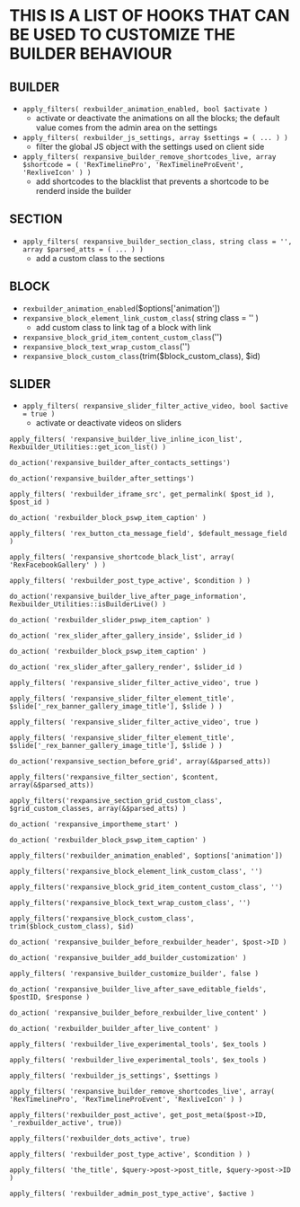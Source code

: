 # THIS IS A LIST OF HOOKS THAT CAN BE USED TO CUSTOMIZE THE BUILDER BEHAVIOUR

BUILDER
---

- `apply_filters( rexbuilder_animation_enabled, bool $activate )`
	- activate or deactivate the animations on all the blocks; the default value comes from the admin area on the settings
- `apply_filters( rexbuilder_js_settings, array $settings = ( ... ) )`
	- filter the global JS object with the settings used on client side
- `apply_filters( rexpansive_builder_remove_shortcodes_live, array $shortcode = ( 'RexTimelinePro', 'RexTimelineProEvent', 'RexliveIcon' ) )`
	- add shortcodes to the blacklist that prevents a shortcode to be renderd inside the builder

SECTION
---

- `apply_filters( rexpansive_builder_section_class, string class = '', array $parsed_atts = ( ... ) )`
	- add a custom class to the sections

BLOCK
---
- `rexbuilder_animation_enabled`($options['animation'])
- `rexpansive_block_element_link_custom_class`( string class = '' )
	- add custom class to link tag of a block with link
- `rexpansive_block_grid_item_content_custom_class`('')
- `rexpansive_block_text_wrap_custom_class`('')
- `rexpansive_block_custom_class`(trim($block_custom_class), $id)

SLIDER
---

- `apply_filters( rexpansive_slider_filter_active_video, bool $active = true )`
	- activate or deactivate videos on sliders

`apply_filters( 'rexpansive_builder_live_inline_icon_list', Rexbuilder_Utilities::get_icon_list() )`

`do_action('rexpansive_builder_after_contacts_settings')`

`do_action('rexpansive_builder_after_settings')`

`apply_filters( 'rexbuilder_iframe_src', get_permalink( $post_id ), $post_id )`

`do_action( 'rexbuilder_block_pswp_item_caption' )`

`apply_filters( 'rex_button_cta_message_field', $default_message_field )`

`apply_filters( 'rexpansive_shortcode_black_list', array( 'RexFacebookGallery' ) )`

`apply_filters( 'rexbuilder_post_type_active', $condition ) )`

`do_action('rexpansive_builder_live_after_page_information', Rexbuilder_Utilities::isBuilderLive() )`

`do_action( 'rexbuilder_slider_pswp_item_caption' )`

`do_action( 'rex_slider_after_gallery_inside', $slider_id )`

`do_action( 'rexbuilder_block_pswp_item_caption' )`

`do_action( 'rex_slider_after_gallery_render', $slider_id )`

`apply_filters( 'rexpansive_slider_filter_active_video', true )`

`apply_filters( 'rexpansive_slider_filter_element_title', $slide['_rex_banner_gallery_image_title'], $slide ) )`

`apply_filters( 'rexpansive_slider_filter_active_video', true )`

`apply_filters( 'rexpansive_slider_filter_element_title', $slide['_rex_banner_gallery_image_title'], $slide ) )`

`do_action('rexpansive_section_before_grid', array(&$parsed_atts))`

`apply_filters('rexpansive_filter_section', $content, array(&$parsed_atts))`

`apply_filters('rexpansive_section_grid_custom_class', $grid_custom_classes, array(&$parsed_atts) )`

`do_action( 'rexpansive_importheme_start' )`

`do_action( 'rexbuilder_block_pswp_item_caption' )`

`apply_filters('rexbuilder_animation_enabled', $options['animation'])`

`apply_filters('rexpansive_block_element_link_custom_class', '')`

`apply_filters('rexpansive_block_grid_item_content_custom_class', '')`

`apply_filters('rexpansive_block_text_wrap_custom_class', '')`

`apply_filters('rexpansive_block_custom_class', trim($block_custom_class), $id)`

`do_action( 'rexpansive_builder_before_rexbuilder_header', $post->ID )`

`do_action( 'rexpansive_builder_add_builder_customization' )`

`apply_filters( 'rexpansive_builder_customize_builder', false )`

`do_action( 'rexpansive_builder_live_after_save_editable_fields', $postID, $response )`

`do_action( 'rexpansive_builder_before_rexbuilder_live_content' )`

`do_action( 'rexbuilder_builder_after_live_content' )`

`apply_filters( 'rexbuilder_live_experimental_tools', $ex_tools )`

`apply_filters( 'rexbuilder_live_experimental_tools', $ex_tools )`

`apply_filters( 'rexbuilder_js_settings', $settings )`

`apply_filters( 'rexpansive_builder_remove_shortcodes_live', array( 'RexTimelinePro', 'RexTimelineProEvent', 'RexliveIcon' ) )`

`apply_filters('rexbuilder_post_active', get_post_meta($post->ID, '_rexbuilder_active', true))`

`apply_filters('rexbuilder_dots_active', true)`

`apply_filters( 'rexbuilder_post_type_active', $condition ) )`

`apply_filters( 'the_title', $query->post->post_title, $query->post->ID )`

`apply_filters( 'rexbuilder_admin_post_type_active', $active )`

